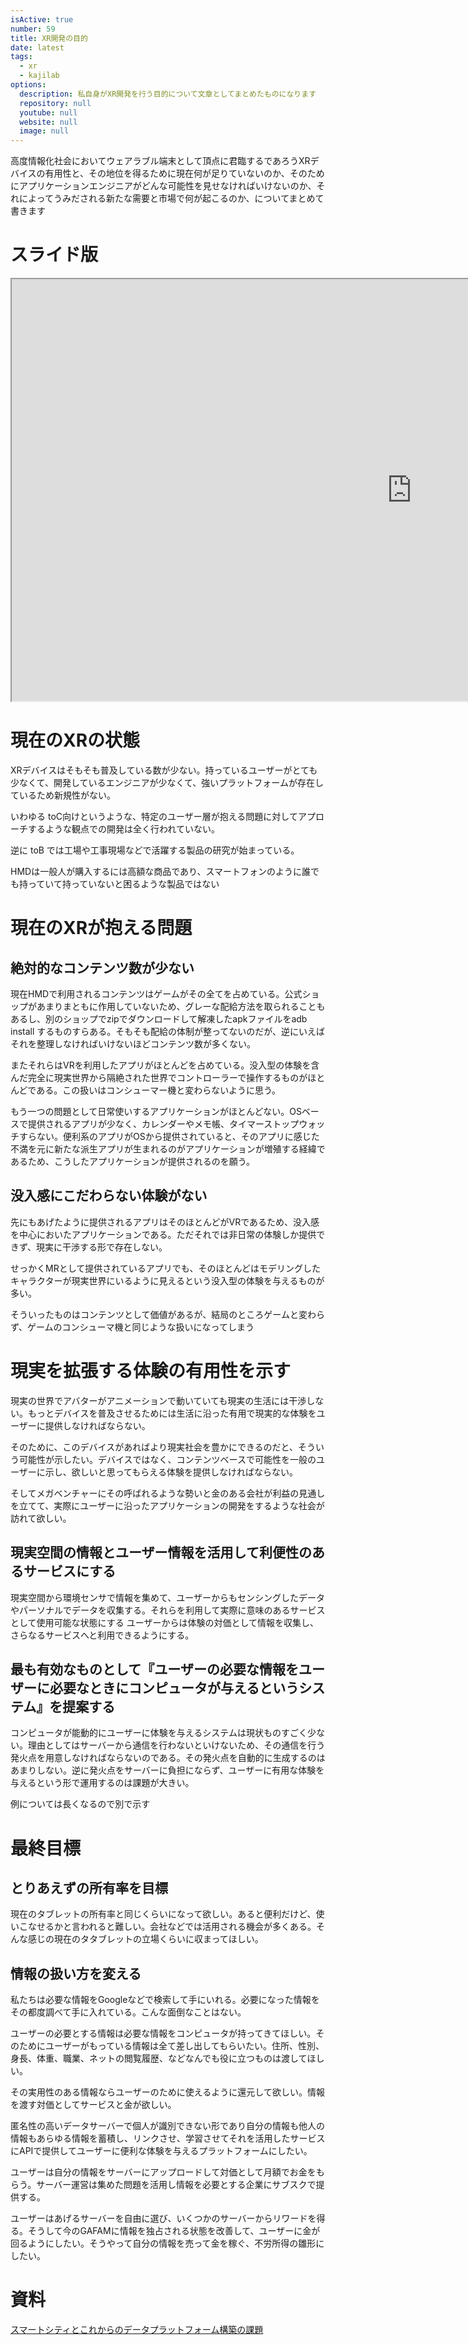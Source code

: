 ```yaml
---
isActive: true
number: 59
title: XR開発の目的
date: latest
tags:
  - xr
  - kajilab
options:
  description: 私自身がXR開発を行う目的について文章としてまとめたものになります
  repository: null
  youtube: null
  website: null
  image: null
---
```



<!--more-->

高度情報化社会においてウェアラブル端末として頂点に君臨するであろうXRデバイスの有用性と、その地位を得るために現在何が足りていないのか、そのためにアプリケーションエンジニアがどんな可能性を見せなければいけないのか、それによってうみだされる新たな需要と市場で何が起こるのか、についてまとめて書きます

# スライド版
<a href="https://esa-storage-tokyo.s3-ap-northeast-1.amazonaws.com/uploads/production/attachments/21734/2024/11/06/148413/ad335cfd-22d3-4422-b048-93e0afff9dbb.pdf">
<iframe src="https://esa-storage-tokyo.s3-ap-northeast-1.amazonaws.com/uploads/production/attachments/21734/2024/11/06/148413/ad335cfd-22d3-4422-b048-93e0afff9dbb.pdf#toolbar=0&navpanes=0'" width="1280px" height="675px"></iframe>
</a>

# 現在のXRの状態

XRデバイスはそもそも普及している数が少ない。持っているユーザーがとても少なくて、開発しているエンジニアが少なくて、強いプラットフォームが存在しているため新規性がない。

いわゆる toC向けというような、特定のユーザー層が抱える問題に対してアプローチするような観点での開発は全く行われていない。

逆に toB では工場や工事現場などで活躍する製品の研究が始まっている。

HMDは一般人が購入するには高額な商品であり、スマートフォンのように誰でも持っていて持っていないと困るような製品ではない

# 現在のXRが抱える問題

## 絶対的なコンテンツ数が少ない

現在HMDで利用されるコンテンツはゲームがその全てを占めている。公式ショップがあまりまともに作用していないため、グレーな配給方法を取られることもあるし、別のショップでzipでダウンロードして解凍したapkファイルをadb install するものすらある。そもそも配給の体制が整ってないのだが、逆にいえばそれを整理しなければいけないほどコンテンツ数が多くない。

またそれらはVRを利用したアプリがほとんどを占めている。没入型の体験を含んだ完全に現実世界から隔絶された世界でコントローラーで操作するものがほとんどである。この扱いはコンシューマー機と変わらないように思う。

もう一つの問題として日常使いするアプリケーションがほとんどない。OSベースで提供されるアプリが少なく、カレンダーやメモ帳、タイマーストップウォッチすらない。便利系のアプリがOSから提供されていると、そのアプリに感じた不満を元に新たな派生アプリが生まれるのがアプリケーションが増殖する経緯であるため、こうしたアプリケーションが提供されるのを願う。

## 没入感にこだわらない体験がない

先にもあげたように提供されるアプリはそのほとんどがVRであるため、没入感を中心においたアプリケーションである。ただそれでは非日常の体験しか提供できず、現実に干渉する形で存在しない。

せっかくMRとして提供されているアプリでも、そのほとんどはモデリングしたキャラクターが現実世界にいるように見えるという没入型の体験を与えるものが多い。

そういったものはコンテンツとして価値があるが、結局のところゲームと変わらず、ゲームのコンシューマ機と同じような扱いになってしまう

# 現実を拡張する体験の有用性を示す

現実の世界でアバターがアニメーションで動いていても現実の生活には干渉しない。もっとデバイスを普及させるためには生活に沿った有用で現実的な体験をユーザーに提供しなければならない。

そのために、このデバイスがあればより現実社会を豊かにできるのだと、そういう可能性が示したい。デバイスではなく、コンテンツベースで可能性を一般のユーザーに示し、欲しいと思ってもらえる体験を提供しなければならない。

そしてメガベンチャーにその呼ばれるような勢いと金のある会社が利益の見通しを立てて、実際にユーザーに沿ったアプリケーションの開発をするような社会が訪れて欲しい。

## 現実空間の情報とユーザー情報を活用して利便性のあるサービスにする

現実空間から環境センサで情報を集めて、ユーザーからもセンシングしたデータやパーソナルでデータを収集する。それらを利用して実際に意味のあるサービスとして使用可能な状態にする ユーザーからは体験の対価として情報を収集し、さらなるサービスへと利用できるようにする。

## 最も有効なものとして『ユーザーの必要な情報をユーザーに必要なときにコンピュータが与えるというシステム』を提案する

コンピュータが能動的にユーザーに体験を与えるシステムは現状ものすごく少ない。理由としてはサーバーから通信を行わないといけないため、その通信を行う発火点を用意しなければならないのである。その発火点を自動的に生成するのはあまりしない。逆に発火点をサーバーに負担にならず、ユーザーに有用な体験を与えるという形で運用するのは課題が大きい。

例については長くなるので別で示す

# 最終目標

## とりあえずの所有率を目標

現在のタブレットの所有率と同じくらいになって欲しい。あると便利だけど、使いこなせるかと言われると難しい。会社などでは活用される機会が多くある。そんな感じの現在のタタブレットの立場くらいに収まってほしい。

## 情報の扱い方を変える

私たちは必要な情報をGoogleなどで検索して手にいれる。必要になった情報をその都度調べて手に入れている。こんな面倒なことはない。

ユーザーの必要とする情報は必要な情報をコンピュータが持ってきてほしい。そのためにユーザーがもっている情報は全て差し出してもらいたい。住所、性別、身長、体重、職業、ネットの閲覧履歴、などなんでも役に立つものは渡してほしい。

その実用性のある情報ならユーザーのために使えるように還元して欲しい。情報を渡す対価としてサービスと金が欲しい。

匿名性の高いデータサーバーで個人が識別できない形であり自分の情報も他人の情報もあらゆる情報を蓄積し、リンクさせ、学習させてそれを活用したサービスにAPIで提供してユーザーに便利な体験を与えるプラットフォームにしたい。

ユーザーは自分の情報をサーバーにアップロードして対価として月額でお金をもらう。サーバー運営は集めた問題を活用し情報を必要とする企業にサブスクで提供する。

ユーザーはあげるサーバーを自由に選び、いくつかのサーバーからリワードを得る。そうして今のGAFAMに情報を独占される状態を改善して、ユーザーに金が回るようにしたい。そうやって自分の情報を売って金を稼ぐ、不労所得の雛形にしたい。

# 資料
[スマートシティとこれからのデータプラットフォーム構築の課題](https://www.mlit.go.jp/toshi/tosiko/content/001463899.pdf)
